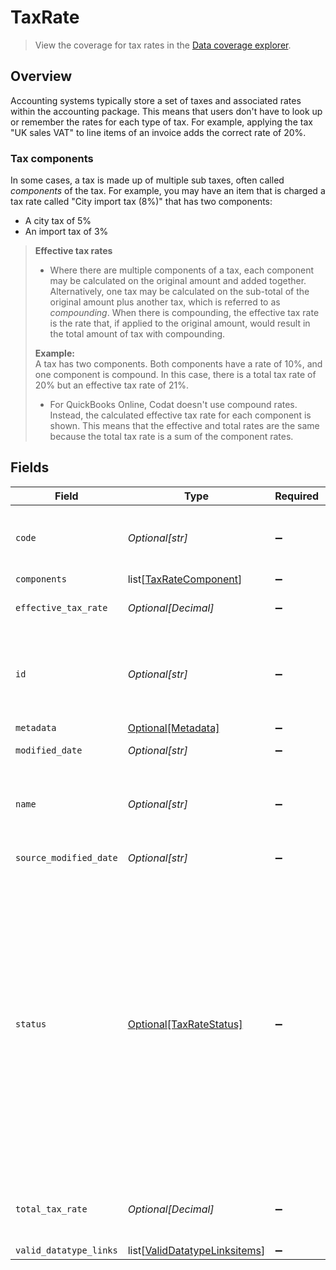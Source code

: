 # TaxRate

> View the coverage for tax rates in the <a className="external" href="https://knowledge.codat.io/supported-features/accounting?view=tab-by-data-type&dataType=taxRates" target="_blank">Data coverage explorer</a>.

## Overview

Accounting systems typically store a set of taxes and associated rates within the accounting package. This means that users don't have to look up or remember the rates for each type of tax. For example, applying the tax "UK sales VAT" to line items of an invoice adds the correct rate of 20%. 

### Tax components

In some cases, a tax is made up of multiple sub taxes, often called _components_ of the tax.  For example, you may have an item that is charged a tax rate called "City import tax (8%)" that has two components: 

- A city tax of 5%  
- An import tax of 3%

> **Effective tax rates**  
> - Where there are multiple components of a tax, each component may be calculated on the original amount and added together. Alternatively, one tax may be calculated on the sub-total of the original amount plus another tax, which is referred to as _compounding_. When there is compounding, the effective tax rate is the rate that, if applied to the original amount, would result in the total amount of tax with compounding.  
>
> **Example:**  
> A tax has two components. Both components have a rate of 10%, and one component is compound. In this case, there is a total tax rate of 20% but an effective tax rate of 21%.
>
> - For QuickBooks Online, Codat doesn't use compound rates. Instead, the calculated effective tax rate for each component is shown. This means that the effective and total rates are the same because the total tax rate is a sum of the component rates.


## Fields

| Field                                                                                                                                                                                                                                                                                                       | Type                                                                                                                                                                                                                                                                                                        | Required                                                                                                                                                                                                                                                                                                    | Description                                                                                                                                                                                                                                                                                                 | Example                                                                                                                                                                                                                                                                                                     |
| ----------------------------------------------------------------------------------------------------------------------------------------------------------------------------------------------------------------------------------------------------------------------------------------------------------- | ----------------------------------------------------------------------------------------------------------------------------------------------------------------------------------------------------------------------------------------------------------------------------------------------------------- | ----------------------------------------------------------------------------------------------------------------------------------------------------------------------------------------------------------------------------------------------------------------------------------------------------------- | ----------------------------------------------------------------------------------------------------------------------------------------------------------------------------------------------------------------------------------------------------------------------------------------------------------- | ----------------------------------------------------------------------------------------------------------------------------------------------------------------------------------------------------------------------------------------------------------------------------------------------------------- |
| `code`                                                                                                                                                                                                                                                                                                      | *Optional[str]*                                                                                                                                                                                                                                                                                             | :heavy_minus_sign:                                                                                                                                                                                                                                                                                          | Code for the tax rate from the accounting platform.                                                                                                                                                                                                                                                         |                                                                                                                                                                                                                                                                                                             |
| `components`                                                                                                                                                                                                                                                                                                | list[[TaxRateComponent](../../models/shared/taxratecomponent.md)]                                                                                                                                                                                                                                           | :heavy_minus_sign:                                                                                                                                                                                                                                                                                          | N/A                                                                                                                                                                                                                                                                                                         |                                                                                                                                                                                                                                                                                                             |
| `effective_tax_rate`                                                                                                                                                                                                                                                                                        | *Optional[Decimal]*                                                                                                                                                                                                                                                                                         | :heavy_minus_sign:                                                                                                                                                                                                                                                                                          | See Effective tax rates description.                                                                                                                                                                                                                                                                        |                                                                                                                                                                                                                                                                                                             |
| `id`                                                                                                                                                                                                                                                                                                        | *Optional[str]*                                                                                                                                                                                                                                                                                             | :heavy_minus_sign:                                                                                                                                                                                                                                                                                          | Identifier for the tax rate, unique for the company in the accounting platform.                                                                                                                                                                                                                             |                                                                                                                                                                                                                                                                                                             |
| `metadata`                                                                                                                                                                                                                                                                                                  | [Optional[Metadata]](../../models/shared/metadata.md)                                                                                                                                                                                                                                                       | :heavy_minus_sign:                                                                                                                                                                                                                                                                                          | N/A                                                                                                                                                                                                                                                                                                         |                                                                                                                                                                                                                                                                                                             |
| `modified_date`                                                                                                                                                                                                                                                                                             | *Optional[str]*                                                                                                                                                                                                                                                                                             | :heavy_minus_sign:                                                                                                                                                                                                                                                                                          | N/A                                                                                                                                                                                                                                                                                                         | 2022-10-23T00:00:00.000Z                                                                                                                                                                                                                                                                                    |
| `name`                                                                                                                                                                                                                                                                                                      | *Optional[str]*                                                                                                                                                                                                                                                                                             | :heavy_minus_sign:                                                                                                                                                                                                                                                                                          | Codat-augmented name of the tax rate in the accounting platform.                                                                                                                                                                                                                                            |                                                                                                                                                                                                                                                                                                             |
| `source_modified_date`                                                                                                                                                                                                                                                                                      | *Optional[str]*                                                                                                                                                                                                                                                                                             | :heavy_minus_sign:                                                                                                                                                                                                                                                                                          | N/A                                                                                                                                                                                                                                                                                                         | 2022-10-23T00:00:00.000Z                                                                                                                                                                                                                                                                                    |
| `status`                                                                                                                                                                                                                                                                                                    | [Optional[TaxRateStatus]](../../models/shared/taxratestatus.md)                                                                                                                                                                                                                                             | :heavy_minus_sign:                                                                                                                                                                                                                                                                                          | Status of the tax rate in the accounting platform.  <br/>- `Active` - An active tax rate in use by a company.  <br/>- `Archived` - A tax rate that has been archived or is inactive in the accounting platform.  <br/>- `Unknown` - Where the status of the tax rate cannot be determined from the underlying platform. |                                                                                                                                                                                                                                                                                                             |
| `total_tax_rate`                                                                                                                                                                                                                                                                                            | *Optional[Decimal]*                                                                                                                                                                                                                                                                                         | :heavy_minus_sign:                                                                                                                                                                                                                                                                                          | Total (not compounded) sum of the components of a tax rate.                                                                                                                                                                                                                                                 |                                                                                                                                                                                                                                                                                                             |
| `valid_datatype_links`                                                                                                                                                                                                                                                                                      | list[[ValidDatatypeLinksitems](../../models/shared/validdatatypelinksitems.md)]                                                                                                                                                                                                                             | :heavy_minus_sign:                                                                                                                                                                                                                                                                                          | N/A                                                                                                                                                                                                                                                                                                         |                                                                                                                                                                                                                                                                                                             |